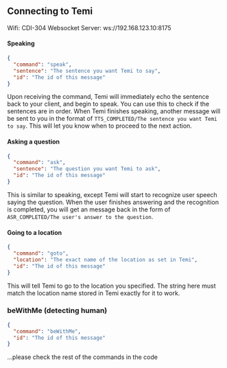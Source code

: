 ## Connecting to Temi
Wifi: CDI-304
Websocket Server: ws://192.168.123.10:8175


#### Speaking
```json
{
  "command": "speak",
  "sentence": "The sentence you want Temi to say",
  "id": "The id of this message"
}
```
Upon receiving the command, Temi will immediately echo the sentence back to your client, and begin to speak. You can use this to check if the sentences are in order. When Temi finishes speaking, another message will be sent to you in the format of `TTS_COMPLETED/The sentence you want Temi to say`. This will let you know when to proceed to the next action.

#### Asking a question
```json
{
  "command": "ask",
  "sentence": "The question you want Temi to ask",
  "id": "The id of this message"
}
```
This is similar to speaking, except Temi will start to recognize user speech saying the question. When the user finishes answering and the recognition is completed, you will get an message back in the form of `ASR_COMPLETED/The user's answer to the question`.

#### Going to a location
```json
{
  "command": "goto",
  "location": "The exact name of the location as set in Temi",
  "id": "The id of this message"
}
```
This will tell Temi to go to the location you specified. The string here must match the location name stored in Temi exactly for it to work.

### beWithMe (detecting human)
```json
{
  "command": "beWithMe",
  "id": "The id of this message"
}
```


...please check the rest of the commands in the code